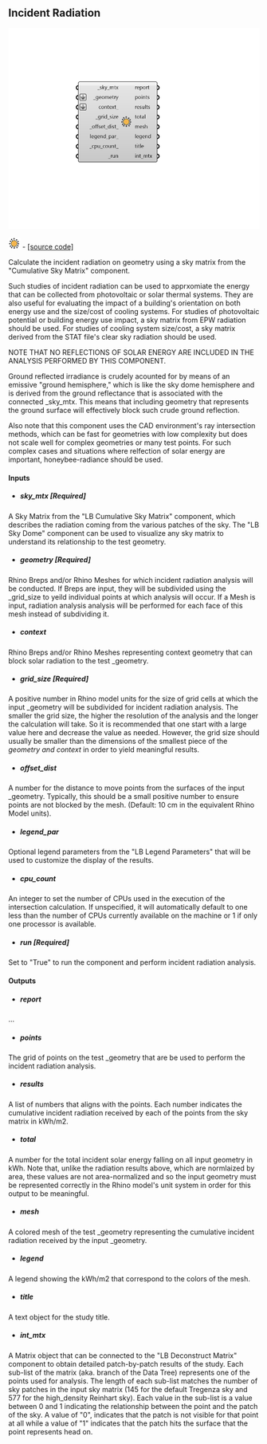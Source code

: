## Incident Radiation

![](../../images/components/Incident_Radiation.png)

![](../../images/icons/Incident_Radiation.png) - [[source code]](https://github.com/ladybug-tools/ladybug-grasshopper/blob/master/ladybug_grasshopper/src//LB%20Incident%20Radiation.py)


Calculate the incident radiation on geometry using a sky matrix from the "Cumulative Sky Matrix" component. 

Such studies of incident radiation can be used to apprxomiate the energy that can be collected from photovoltaic or solar thermal systems. They are also useful for evaluating the impact of a building's orientation on both energy use and the size/cost of cooling systems. For studies of photovoltaic potential or building energy use impact, a sky matrix from EPW radiation should be used. For studies of cooling system size/cost, a sky matrix derived from the STAT file's clear sky radiation should be used. 

NOTE THAT NO REFLECTIONS OF SOLAR ENERGY ARE INCLUDED IN THE ANALYSIS PERFORMED BY THIS COMPONENT. 

Ground reflected irradiance is crudely acounted for by means of an emissive "ground hemisphere," which is like the sky dome hemisphere and is derived from the ground reflectance that is associated with the connected _sky_mtx. This means that including geometry that represents the ground surface will effectively block such crude ground reflection. 

Also note that this component uses the CAD environment's ray intersection methods, which can be fast for geometries with low complexity but does not scale well for complex geometries or many test points. For such complex cases and situations where relfection of solar energy are important, honeybee-radiance should be used. 



#### Inputs
* ##### sky_mtx [Required]
A Sky Matrix from the "LB Cumulative Sky Matrix" component, which describes the radiation coming from the various patches of the sky. The "LB Sky Dome" component can be used to visualize any sky matrix to understand its relationship to the test geometry. 
* ##### geometry [Required]
Rhino Breps and/or Rhino Meshes for which incident radiation analysis will be conducted. If Breps are input, they will be subdivided using the _grid_size to yeild individual points at which analysis will occur. If a Mesh is input, radiation analysis analysis will be performed for each face of this mesh instead of subdividing it. 
* ##### context 
Rhino Breps and/or Rhino Meshes representing context geometry that can block solar radiation to the test _geometry. 
* ##### grid_size [Required]
A positive number in Rhino model units for the size of grid cells at which the input _geometry will be subdivided for incident radiation analysis. The smaller the grid size, the higher the resolution of the analysis and the longer the calculation will take. So it is recommended that one start with a large value here and decrease the value as needed. However, the grid size should usually be smaller than the dimensions of the smallest piece of the _geometry and context_ in order to yield meaningful results. 
* ##### offset_dist 
A number for the distance to move points from the surfaces of the input _geometry.  Typically, this should be a small positive number to ensure points are not blocked by the mesh. (Default: 10 cm in the equivalent Rhino Model units). 
* ##### legend_par 
Optional legend parameters from the "LB Legend Parameters" that will be used to customize the display of the results. 
* ##### cpu_count 
An integer to set the number of CPUs used in the execution of the intersection calculation. If unspecified, it will automatically default to one less than the number of CPUs currently available on the machine or 1 if only one processor is available. 
* ##### run [Required]
Set to "True" to run the component and perform incident radiation analysis. 

#### Outputs
* ##### report
... 
* ##### points
The grid of points on the test _geometry that are be used to perform the incident radiation analysis. 
* ##### results
A list of numbers that aligns with the points. Each number indicates the cumulative incident radiation received by each of the points from the sky matrix in kWh/m2. 
* ##### total
A number for the total incident solar energy falling on all input geometry in kWh. Note that, unlike the radiation results above, which are normlaized by area, these values are not area-normalized and so the input geometry must be represented correctly in the Rhino model's unit system in order for this output to be meaningful. 
* ##### mesh
A colored mesh of the test _geometry representing the cumulative incident radiation received by the input _geometry. 
* ##### legend
A legend showing the kWh/m2 that correspond to the colors of the mesh. 
* ##### title
A text object for the study title. 
* ##### int_mtx
A Matrix object that can be connected to the "LB Deconstruct Matrix" component to obtain detailed patch-by-patch results of the study. Each sub-list of the matrix (aka. branch of the Data Tree) represents one of the points used for analysis. The length of each sub-list matches the number of sky patches in the input sky matrix (145 for the default Tregenza sky and 577 for the high_density Reinhart sky). Each value in the sub-list is a value between 0 and 1 indicating the relationship between the point and the patch of the sky. A value of "0", indicates that the patch is not visible for that point at all while a value of "1" indicates that the patch hits the surface that the point represents head on. 